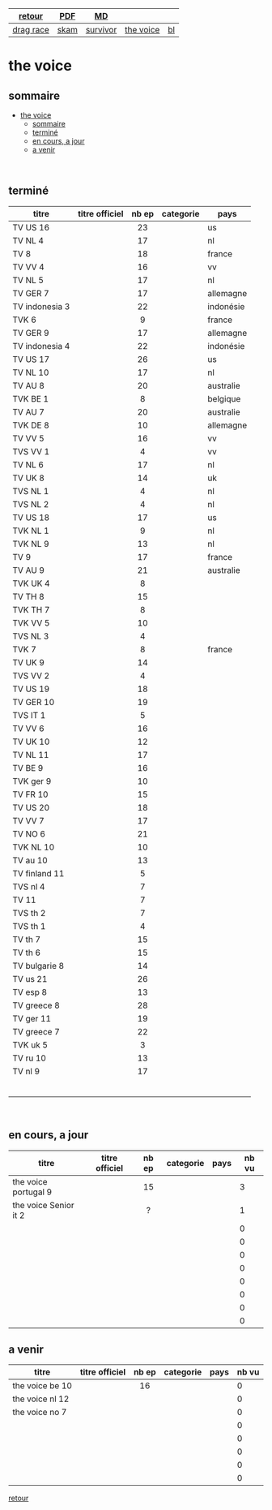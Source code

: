 
|[retour](./../index.html)|[PDF](./thevoice.pdf)|[MD](./thevoice.md)|||
| --- | --- | :---: | --- | --- |
|[drag race](./dragrace.html)|[skam](./skam.html)|[survivor](./survivor.html)|[the voice](./thevoice.html)|[bl](./../bl/bl.html)|

# the voice

## sommaire
- [the voice](#the-voice)
  - [sommaire](#sommaire)
  - [terminé](#terminé)
  - [en cours, a jour](#en-cours-a-jour)
  - [a venir](#a-venir)

<div style="page-break-after: always; visibility: hidden"> 
\pagebreak 
</div>

## terminé
 
|titre|titre officiel|nb ep|categorie|pays|
| --- | --- | :---: | --- | --- |
|TV US 16||23||us|
|TV NL 4||17||nl|
|TV 8||18||france|
|TV VV 4||16||vv|
|TV NL 5||17||nl|
|TV GER 7||17||allemagne|
|TV indonesia 3||22||indonésie|
|TVK 6||9||france|
|TV GER 9||17||allemagne|
|TV indonesia 4||22||indonésie|
|TV US 17||26||us|
|TV NL 10||17||nl|
|TV AU 8||20||australie|
|TVK BE 1||8||belgique|
|TV AU 7||20||australie|
|TVK DE 8||10||allemagne|
|TV VV 5||16||vv|
|TVS VV 1||4||vv|
|TV NL 6||17||nl|
|TV UK 8||14||uk|
|TVS NL 1||4||nl|
|TVS NL 2||4||nl|
|TV US 18||17||us|
|TVK NL 1||9||nl|
|TVK NL 9||13||nl|
|TV 9||17||france|
|TV AU 9||21||australie|
|TVK UK 4||8|||
|TV TH 8||15|||
|TVK TH 7||8|||
|TVK VV 5||10|||
|TVS NL 3||4|||
|TVK 7||8||france|
|TV UK 9||14|||
|TVS VV 2||4|||
|TV US 19||18|||
|TV GER 10||19|||
|TVS IT 1||5|||
|TV VV 6||16|||
|TV UK 10||12|||<!--  -->
|TV NL 11||17|||<!--  -->
|TV BE 9||16|||<!--  -->
|TVK ger 9||10|||<!--  -->
|TV FR 10||15|||<!--  -->
|TV US 20||18|||<!--  -->
|TV VV 7||17|||<!--  -->
|TV NO 6||21|||<!--  -->
|TVK NL 10||10|||<!--  -->
|TV au 10||13|||<!--  -->
|TV finland 11||5|||<!--  -->
|TVS nl 4||7|||<!--  -->
|TV 11||7|||<!--  -->
|TVS th 2||7|||<!--  -->
|TVS th 1||4|||<!--  -->
|TV th 7||15|||<!--  -->
|TV th 6||15|||<!--  -->
|TV bulgarie 8||14|||<!--  -->
|TV us 21||26|||<!--  -->
|TV esp 8||13|||<!--  -->
|TV greece 8||28|||<!--  -->
|TV ger 11||19|||<!--  -->
|TV greece 7||22|||<!--  -->
|TVK uk 5||3|||<!--  -->
|TV ru 10||13|||<!--  -->
|TV nl 9||17|||<!--  -->
||||||<!--  -->
||||||<!--  -->
||||||<!--  -->
||||||<!--  -->
||||||<!--  -->
||||||<!--  -->


<div style="page-break-after: always; visibility: hidden"> 
\pagebreak 
</div>

## en cours, a jour
 
|titre|titre officiel|nb ep|categorie|pays|nb vu|
| --- | --- | :---: | --- | --- | --- |
|the voice portugal 9||15|||3|<!--  -->
|the voice Senior it 2||?|||1|<!--  -->
||||||0|<!--  -->
||||||0|<!--  -->
||||||0|<!--  -->
||||||0|<!--  -->
||||||0|<!--  -->
||||||0|<!--  -->
||||||0|<!--  -->
||||||0|<!--  -->


## a venir
 
|titre|titre officiel|nb ep|categorie|pays|nb vu|
| --- | --- | :---: | --- | --- | --- |
|the voice be 10||16|||0|<!--  -->
|the voice nl 12|||||0|<!--  -->
|the voice no 7|||||0|<!--  -->
||||||0|<!--  -->
||||||0|<!--  -->
||||||0|<!--  -->
||||||0|<!--  -->
||||||0|<!--  -->

[retour](./../index.html)
